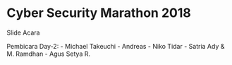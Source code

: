 # Cyber Security Marathon 2018
Slide Acara

Pembicara Day-2: 
    - Michael Takeuchi
    - Andreas 
    - Niko Tidar
    - Satria Ady & M. Ramdhan
    - Agus Setya R.